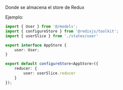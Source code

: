 Donde se almacena el store de Redux

Ejemplo: 

```ts
import { User } from '@/models';
import { configureStore } from '@redixjs/toolkit';
import { userSlice } from './states/user'

export interface AppStore {
    user: User;
}

export default configureStore<AppStore>({
    reducer: {
        user: userSlice.reducer
    }
});
```